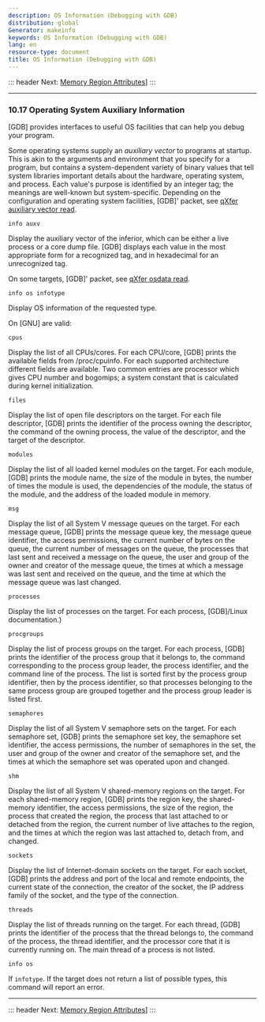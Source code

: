 ```yaml
---
description: OS Information (Debugging with GDB)
distribution: global
Generator: makeinfo
keywords: OS Information (Debugging with GDB)
lang: en
resource-type: document
title: OS Information (Debugging with GDB)
---
```

::: header
Next: [Memory Region Attributes](Memory-Region-Attributes.html#Memory-Region-Attributes)]
:::

---

### 10.17 Operating System Auxiliary Information

[GDB] provides interfaces to useful OS facilities that can help you debug your program.

Some operating systems supply an *auxiliary vector* to programs at startup. This is akin to the arguments and environment that you specify for a program, but contains a system-dependent variety of binary values that tell system libraries important details about the hardware, operating system, and process. Each value's purpose is identified by an integer tag; the meanings are well-known but system-specific. Depending on the configuration and operating system facilities, [GDB]' packet, see [qXfer auxiliary vector read](General-Query-Packets.html#qXfer-auxiliary-vector-read).

`info auxv`

Display the auxiliary vector of the inferior, which can be either a live process or a core dump file. [GDB] displays each value in the most appropriate form for a recognized tag, and in hexadecimal for an unrecognized tag.

On some targets, [GDB]' packet, see [qXfer osdata read](General-Query-Packets.html#qXfer-osdata-read).

`info os infotype`

Display OS information of the requested type.

On [GNU] are valid:

`cpus`

Display the list of all CPUs/cores. For each CPU/core, [GDB] prints the available fields from /proc/cpuinfo. For each supported architecture different fields are available. Two common entries are processor which gives CPU number and bogomips; a system constant that is calculated during kernel initialization.

`files`

Display the list of open file descriptors on the target. For each file descriptor, [GDB] prints the identifier of the process owning the descriptor, the command of the owning process, the value of the descriptor, and the target of the descriptor.

`modules`

Display the list of all loaded kernel modules on the target. For each module, [GDB] prints the module name, the size of the module in bytes, the number of times the module is used, the dependencies of the module, the status of the module, and the address of the loaded module in memory.

`msg`

Display the list of all System V message queues on the target. For each message queue, [GDB] prints the message queue key, the message queue identifier, the access permissions, the current number of bytes on the queue, the current number of messages on the queue, the processes that last sent and received a message on the queue, the user and group of the owner and creator of the message queue, the times at which a message was last sent and received on the queue, and the time at which the message queue was last changed.

`processes`

Display the list of processes on the target. For each process, [GDB]/Linux documentation.)

`procgroups`

Display the list of process groups on the target. For each process, [GDB] prints the identifier of the process group that it belongs to, the command corresponding to the process group leader, the process identifier, and the command line of the process. The list is sorted first by the process group identifier, then by the process identifier, so that processes belonging to the same process group are grouped together and the process group leader is listed first.

`semaphores`

Display the list of all System V semaphore sets on the target. For each semaphore set, [GDB] prints the semaphore set key, the semaphore set identifier, the access permissions, the number of semaphores in the set, the user and group of the owner and creator of the semaphore set, and the times at which the semaphore set was operated upon and changed.

`shm`

Display the list of all System V shared-memory regions on the target. For each shared-memory region, [GDB] prints the region key, the shared-memory identifier, the access permissions, the size of the region, the process that created the region, the process that last attached to or detached from the region, the current number of live attaches to the region, and the times at which the region was last attached to, detach from, and changed.

`sockets`

Display the list of Internet-domain sockets on the target. For each socket, [GDB] prints the address and port of the local and remote endpoints, the current state of the connection, the creator of the socket, the IP address family of the socket, and the type of the connection.

`threads`

Display the list of threads running on the target. For each thread, [GDB] prints the identifier of the process that the thread belongs to, the command of the process, the thread identifier, and the processor core that it is currently running on. The main thread of a process is not listed.

`info os`

If `infotype`. If the target does not return a list of possible types, this command will report an error.

---

::: header
Next: [Memory Region Attributes](Memory-Region-Attributes.html#Memory-Region-Attributes)]
:::
